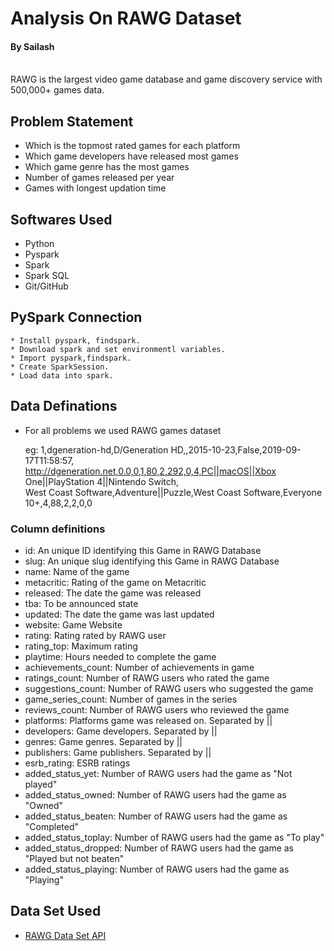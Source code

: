 # Analysis On RAWG Dataset 
#### By Sailash
<br>
RAWG is the largest video game database and game discovery service with 500,000+ games data.

## Problem Statement
* Which is the topmost rated games for each platform
* Which game developers have released most games
* Which game genre has the most games
* Number of games released per year
* Games with longest updation time

## Softwares Used
* Python
* Pyspark
* Spark
* Spark SQL
* Git/GitHub

## PySpark Connection

    * Install pyspark, findspark.
    * Download spark and set environmentl variables.
    * Import pyspark,findspark.
    * Create SparkSession.
    * Load data into spark.


## Data Definations

* For all problems we used RAWG games dataset

    eg: 1,dgeneration-hd,D/Generation HD,,2015-10-23,False,2019-09-17T11:58:57,<br>
    http://dgeneration.net,0.0,0,1,80,2,292,0,4,PC||macOS||Xbox One||PlayStation 4||Nintendo Switch,<br>
    West Coast Software,Adventure||Puzzle,West Coast Software,Everyone 10+,4,88,2,2,0,0

### Column definitions

* id: An unique ID identifying this Game in RAWG Database
* slug: An unique slug identifying this Game in RAWG Database
* name: Name of the game
* metacritic: Rating of the game on Metacritic
* released: The date the game was released
* tba: To be announced state
* updated: The date the game was last updated
* website: Game Website
* rating: Rating rated by RAWG user
* rating_top: Maximum rating
* playtime: Hours needed to complete the game
* achievements_count: Number of achievements in game
* ratings_count: Number of RAWG users who rated the game
* suggestions_count: Number of RAWG users who suggested the game
* game_series_count: Number of games in the series
* reviews_count: Number of RAWG users who reviewed the game
* platforms: Platforms game was released on. Separated by ||
* developers: Game developers. Separated by ||
* genres: Game genres. Separated by ||
* publishers: Game publishers. Separated by ||
* esrb_rating: ESRB ratings
* added_status_yet: Number of RAWG users had the game as "Not played"
* added_status_owned: Number of RAWG users had the game as "Owned"
* added_status_beaten: Number of RAWG users had the game as "Completed"
* added_status_toplay: Number of RAWG users had the game as "To play"
* added_status_dropped: Number of RAWG users had the game as "Played but not beaten"
* added_status_playing: Number of RAWG users had the game as "Playing"

## Data Set Used
* [RAWG Data Set API](https://www.kaggle.com/jummyegg/rawg-game-dataset)